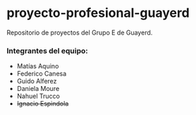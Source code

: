 # proyecto-profesional-guayerd

Repositorio de proyectos del Grupo E de Guayerd.

### Integrantes del equipo:
- Matías Aquino
- Federico Canesa
- Guido Alferez
- Daniela Moure
- Nahuel Trucco
- <del>Ignacio Espindola</del>


